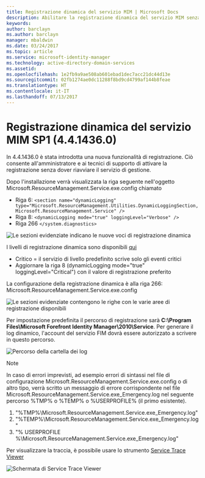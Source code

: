 ```yaml
---
title: Registrazione dinamica del servizio MIM | Microsoft Docs
description: Abilitare la registrazione dinamica del servizio MIM senza dover riavviare il servizio di gestione
keywords: 
author: barclayn
ms.author: barclayn
manager: mbaldwin
ms.date: 03/24/2017
ms.topic: article
ms.service: microsoft-identity-manager
ms.technology: active-directory-domain-services
ms.assetid: 
ms.openlocfilehash: 1e2fb9a9ae508ab601ebad1dec7acc21dc44d13e
ms.sourcegitcommit: 02fb1274ae0dc11288f8bd9cd4799af144b8feae
ms.translationtype: HT
ms.contentlocale: it-IT
ms.lasthandoff: 07/13/2017
---
```

# Registrazione dinamica del servizio MIM SP1 (4.4.1436.0)
<a id="mim-sp1-4414360--service-dynamic-logging" class="xliff"></a>
In 4.4.1436.0 è stata introdotta una nuova funzionalità di registrazione. Ciò consente all'amministratore e ai tecnici di supporto di attivare la registrazione senza dover riavviare il servizio di gestione.

Dopo l'installazione verrà visualizzata la riga seguente nell'oggetto Microsoft.ResourceManagement.Service.exe.config chiamato

*   Riga 6: ``<section name="dynamicLogging" type="Microsoft.ResourceManagement.Utilities.DynamicLoggingSection, Microsoft.ResourceManagement.Service" />``
*   Riga 8:  ``<dynamicLogging mode="true" loggingLevel="Verbose" />``
*   Riga 266 ``</system.diagnostics> ``

![Le sezioni evidenziate indicano le nuove voci di registrazione dinamica](media/mim-service-dynamic-logging/screen01.png)

I livelli di registrazione dinamica sono disponibili [qui](https://msdn.microsoft.com/library/ms733025(v=vs.110).aspx#Anchor_3)

- Critico = il servizio di livello predefinito scrive solo gli eventi critici
- Aggiornare la riga 8 (dynamicLogging mode="true" loggingLevel="Critical") con il valore di registrazione preferito

La configurazione della registrazione dinamica è alla riga 266: Microsoft.ResourceManagement.Service.exe.config

![Le sezioni evidenziate contengono le righe con le varie aree di registrazione disponibili](media/mim-service-dynamic-logging/screen02.png)

Per impostazione predefinita il percorso di registrazione sarà **C:\Program Files\Microsoft Forefront Identity Manager\2010\Service**. Per generare il log dinamico, l'account del servizio FIM dovrà essere autorizzato a scrivere in questo percorso.

![Percorso della cartella dei log](media/mim-service-dynamic-logging/screen03.png)

 >[!NOTE]
 In caso di errori imprevisti, ad esempio errori di sintassi nel file di configurazione Microsoft.ResourceManagement.Service.exe.config o di altro tipo, verrà scritto un messaggio di errore corrispondente nel file Microsoft.ResourceManagement.Service.exe_Emergency.log nel seguente percorso %TMP% o %TEMP% o %USERPROFILE% (il primo esistente).  
1. "%TMP%\Microsoft.ResourceManagement.Service.exe_Emergency.log"
2. "%TEMP%\Microsoft.ResourceManagement.Service.exe_Emergency.log"
3. "% USERPROFILE %\Microsoft.ResourceManagement.Service.exe_Emergency.log"

Per visualizzare la traccia, è possibile usare lo strumento [Service Trace Viewer](https://msdn.microsoft.com//library/aa751795(v=vs.110).aspx)

 ![Schermata di Service Trace Viewer](media/mim-service-dynamic-logging/screen04.png)
